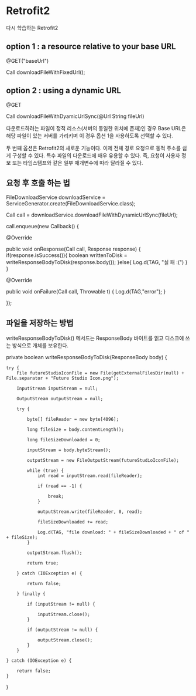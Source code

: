 # Retrofit2
다시 학습하는 Retrofit2

option 1 : a resource relative to your base URL
----------------------------------------------------------------------
@GET("baseUrl")

Call<ResponseBody> downloadFileWithFixedUrl();
  
option 2 :  using a dynamic URL
----------------------------------------------------------------------
@GET

Call<ResponseBody> downloadFileWithDyamicUrlSync(@Url String fileUrl)  

다운로드하려는 파일이 정적 리소스(서버의 동일한 위치에 존재)인 경우 Base URL은 해당 파일이 있는
서버를 가리키며 이 경우 옵션 1을 사용하도록 선택할 수 있다. 
  
두 번째 옵션은 Retrofit2의 새로운 기능이다. 이제 전체 경로 요청으로 동적 주소를 
쉽게 구성할 수 있다. 특수 파일의 다운로드에 매우 유용할 수 있다. 
즉, 요청이 사용자 정보 또는 타임스탬프와 같은 일부 매개변수에 따라 달라질 수 있다.   
  
  
요청 후 호출 하는 법 
---------------------------------------------------------------------------------------------
FileDownloadService downloadService = ServiceGenerator.create(FileDownloadService.class);

Call<ResponseBody> call = downloadService.downloadFileWithDynamicUrlSync(fileUrl);
  
call.enqueue(new Callback<ResponseBody>() {
  
  @Override
  
  public void onResponse(Call<ResponseBody> call, Response<ResponseBody> response) {
    if(response.isSuccess()){
      boolean writtenToDisk = writeResponseBodyToDisk(response.body());
      }else{
         Log.d(TAG, "실 패 :(")
      }
  }
 
  @Override
  
  public void onFailure(Call<ResponseBody> call, Throwable t) {
    Log.d(TAG,"error");
  }
  
 });
  
  
  
  
  
  
 파일을 저장하는 방법
 ------------------------------------------------------
 
 writeResponseBodyToDisk() 메서드는 ResponseBody 바이트를 읽고 디스크에 쓰는 방식으로 
 개체를 보유한다. 
  
 private boolean writeResponseBodyToDisk(ResponseBody body) {  
  
    try {
        File futureStudioIconFile = new File(getExternalFilesDir(null) + File.separator + "Future Studio Icon.png");

        InputStream inputStream = null;
  
        OutputStream outputStream = null;

        try {
  
            byte[] fileReader = new byte[4096];

            long fileSize = body.contentLength();
  
            long fileSizeDownloaded = 0;

            inputStream = body.byteStream();
  
            outputStream = new FileOutputStream(futureStudioIconFile);

            while (true) {
                int read = inputStream.read(fileReader);

                if (read == -1) {
  
                    break;
                }

                outputStream.write(fileReader, 0, read);

                fileSizeDownloaded += read;

                Log.d(TAG, "file download: " + fileSizeDownloaded + " of " + fileSize);
            }

            outputStream.flush();

            return true;
  
        } catch (IOException e) {
  
            return false;
  
        } finally {
  
            if (inputStream != null) {
  
                inputStream.close();
            }

            if (outputStream != null) {
  
                outputStream.close();
            }
        }
  
    } catch (IOException e) {
  
        return false;
    }
  
}
